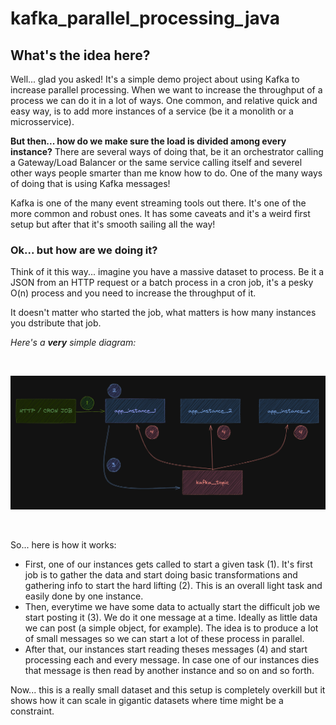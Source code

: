 # kafka_parallel_processing_java

## What's the idea here?

Well... glad you asked! It's a simple demo project about using Kafka to increase parallel processing. When we want to increase the throughput of a process we can do it in a lot of ways. One common, and relative quick and easy way, is to add more instances of a service (be it a monolith or a microsservice).

**But then... how do we make sure the load is divided among every instance?** There are several ways of doing that, be it an orchestrator calling a Gateway/Load Balancer or the same service calling itself and severel other ways people smarter than me know how to do. One of the many ways of doing that is using Kafka messages!

Kafka is one of the many event streaming tools out there. It's one of the more common and robust ones. It has some caveats and it's a weird first setup but after that it's smooth sailing all the way!

### Ok... but how are we doing it?

Think of it this way... imagine you have a massive dataset to process. Be it a JSON from an HTTP request or a batch process in a cron job, it's a pesky O(n) process and you need to increase the throughput of it.

It doesn't matter who started the job, what matters is how many instances you dstribute that job.

_Here's a **very** simple diagram:_

&nbsp;

<p align="center">
    <img src=".github/diagram_1.png" width="1000 title="hover text">
</p>

&nbsp;

So... here is how it works:

- First, one of our instances gets called to start a given task (1). It's first job is to gather the data and start doing basic transformations and gathering info to start the hard lifting (2). This is an overall light task and easily done by one instance.
- Then, everytime we have some data to actually start the difficult job we start posting it (3). We do it one message at a time. Ideally as little data we can post (a simple object, for example). The idea is to produce a lot of small messages so we can start a lot of these process in parallel.
- After that, our instances start reading theses messages (4) and start processing each and every message. In case one of our instances dies that message is then read by another instance and so on and so forth.

Now... this is a really small dataset and this setup is completely overkill but it shows how it can scale in gigantic datasets where time might be a constraint.
